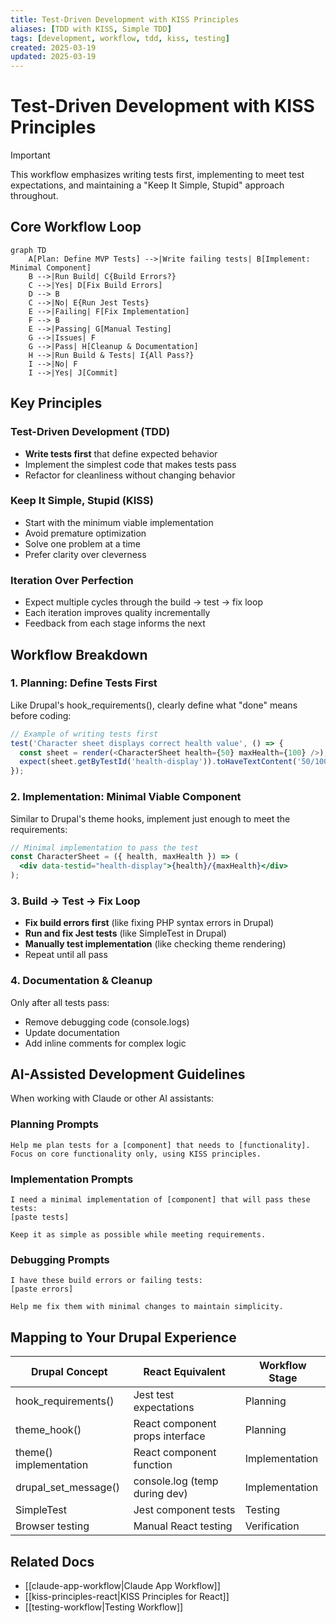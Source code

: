 ```yaml
---
title: Test-Driven Development with KISS Principles
aliases: [TDD with KISS, Simple TDD]
tags: [development, workflow, tdd, kiss, testing]
created: 2025-03-19
updated: 2025-03-19
---
```


# Test-Driven Development with KISS Principles

> [!important] 
> This workflow emphasizes writing tests first, implementing to meet test expectations, and maintaining a "Keep It Simple, Stupid" approach throughout.

## Core Workflow Loop

```mermaid
graph TD
    A[Plan: Define MVP Tests] -->|Write failing tests| B[Implement: Minimal Component]
    B -->|Run Build| C{Build Errors?}
    C -->|Yes| D[Fix Build Errors]
    D --> B
    C -->|No| E{Run Jest Tests}
    E -->|Failing| F[Fix Implementation]
    F --> B
    E -->|Passing| G[Manual Testing]
    G -->|Issues| F
    G -->|Pass| H[Cleanup & Documentation]
    H -->|Run Build & Tests| I{All Pass?}
    I -->|No| F
    I -->|Yes| J[Commit]
```

## Key Principles

### Test-Driven Development (TDD)
- **Write tests first** that define expected behavior
- Implement the simplest code that makes tests pass
- Refactor for cleanliness without changing behavior

### Keep It Simple, Stupid (KISS)
- Start with the minimum viable implementation
- Avoid premature optimization
- Solve one problem at a time
- Prefer clarity over cleverness

### Iteration Over Perfection
- Expect multiple cycles through the build → test → fix loop
- Each iteration improves quality incrementally
- Feedback from each stage informs the next

## Workflow Breakdown

### 1. Planning: Define Tests First
Like Drupal's hook_requirements(), clearly define what "done" means before coding:
```javascript
// Example of writing tests first
test('Character sheet displays correct health value', () => {
  const sheet = render(<CharacterSheet health={50} maxHealth={100} />);
  expect(sheet.getByTestId('health-display')).toHaveTextContent('50/100');
});
```

### 2. Implementation: Minimal Viable Component
Similar to Drupal's theme hooks, implement just enough to meet the requirements:
```jsx
// Minimal implementation to pass the test
const CharacterSheet = ({ health, maxHealth }) => (
  <div data-testid="health-display">{health}/{maxHealth}</div>
);
```

### 3. Build → Test → Fix Loop
- **Fix build errors first** (like fixing PHP syntax errors in Drupal)
- **Run and fix Jest tests** (like SimpleTest in Drupal)
- **Manually test implementation** (like checking theme rendering)
- Repeat until all pass

### 4. Documentation & Cleanup
Only after all tests pass:
- Remove debugging code (console.logs)
- Update documentation
- Add inline comments for complex logic

## AI-Assisted Development Guidelines

When working with Claude or other AI assistants:

### Planning Prompts
```
Help me plan tests for a [component] that needs to [functionality].
Focus on core functionality only, using KISS principles.
```

### Implementation Prompts
```
I need a minimal implementation of [component] that will pass these tests:
[paste tests]

Keep it as simple as possible while meeting requirements.
```

### Debugging Prompts
```
I have these build errors or failing tests:
[paste errors]

Help me fix them with minimal changes to maintain simplicity.
```

## Mapping to Your Drupal Experience

| Drupal Concept | React Equivalent | Workflow Stage |
|----------------|------------------|----------------|
| hook_requirements() | Jest test expectations | Planning |
| theme_hook() | React component props interface | Planning |
| theme() implementation | React component function | Implementation |
| drupal_set_message() | console.log (temp during dev) | Implementation |
| SimpleTest | Jest component tests | Testing |
| Browser testing | Manual React testing | Verification |

## Related Docs
- [[claude-app-workflow|Claude App Workflow]]
- [[kiss-principles-react|KISS Principles for React]]
- [[testing-workflow|Testing Workflow]]